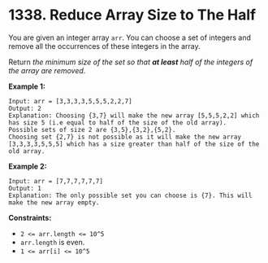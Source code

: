 # 1338. Reduce Array Size to The Half

You are given an integer array `arr`. You can choose a set of integers and remove all the occurrences of these integers in the array.

Return *the minimum size of the set so that **at least** half of the integers of the array are removed*.

**Example 1:**

```()
Input: arr = [3,3,3,3,5,5,5,2,2,7]
Output: 2
Explanation: Choosing {3,7} will make the new array [5,5,5,2,2] which has size 5 (i.e equal to half of the size of the old array).
Possible sets of size 2 are {3,5},{3,2},{5,2}.
Choosing set {2,7} is not possible as it will make the new array [3,3,3,3,5,5,5] which has a size greater than half of the size of the old array.
```

**Example 2:**

```()
Input: arr = [7,7,7,7,7,7]
Output: 1
Explanation: The only possible set you can choose is {7}. This will make the new array empty.
```

**Constraints:**

- `2 <= arr.length <= 10^5`
- `arr.length` is even.
- `1 <= arr[i] <= 10^5`
